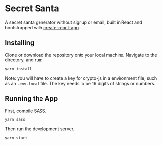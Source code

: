 # Secret Santa
A secret santa generator without signup or email, built in React and bootstrapped with [create-react-app](https://github.com/facebook/create-react-app).
. 

## Installing
Clone or download the repository onto your local machine. Navigate to the directory, and run:

```
yarn install
```

Note: you will have to create a key for crypto-js in a environment file, such as an `.env.local` file. The key needs to be 16 digits of strings or numbers.

## Running the App
First, compile SASS.

```
yarn sass
```

Then run the development server.

```
yarn start
```
